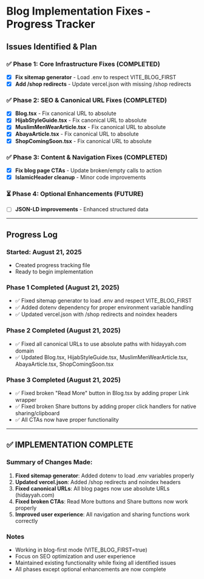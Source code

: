 # Blog Implementation Fixes - Progress Tracker

## Issues Identified & Plan

### ✅ Phase 1: Core Infrastructure Fixes (COMPLETED)
- [x] **Fix sitemap generator** - Load .env to respect VITE_BLOG_FIRST
- [x] **Add /shop redirects** - Update vercel.json with missing /shop redirects

### ✅ Phase 2: SEO & Canonical URL Fixes (COMPLETED)
- [x] **Blog.tsx** - Fix canonical URL to absolute
- [x] **HijabStyleGuide.tsx** - Fix canonical URL to absolute  
- [x] **MuslimMenWearArticle.tsx** - Fix canonical URL to absolute
- [x] **AbayaArticle.tsx** - Fix canonical URL to absolute
- [x] **ShopComingSoon.tsx** - Fix canonical URL to absolute

### ✅ Phase 3: Content & Navigation Fixes (COMPLETED)
- [x] **Fix blog page CTAs** - Update broken/empty calls to action
- [x] **IslamicHeader cleanup** - Minor code improvements

### ⏳ Phase 4: Optional Enhancements (FUTURE)
- [ ] **JSON-LD improvements** - Enhanced structured data

---

## Progress Log

### Started: August 21, 2025
- Created progress tracking file
- Ready to begin implementation

### Phase 1 Completed (August 21, 2025)
- ✅ Fixed sitemap generator to load .env and respect VITE_BLOG_FIRST
- ✅ Added dotenv dependency for proper environment variable handling
- ✅ Updated vercel.json with /shop redirects and noindex headers

### Phase 2 Completed (August 21, 2025)  
- ✅ Fixed all canonical URLs to use absolute paths with hidayyah.com domain
- ✅ Updated Blog.tsx, HijabStyleGuide.tsx, MuslimMenWearArticle.tsx, AbayaArticle.tsx, ShopComingSoon.tsx

### Phase 3 Completed (August 21, 2025)
- ✅ Fixed broken "Read More" button in Blog.tsx by adding proper Link wrapper
- ✅ Fixed broken Share buttons by adding proper click handlers for native sharing/clipboard
- ✅ All CTAs now have proper functionality

---

## ✅ IMPLEMENTATION COMPLETE

### Summary of Changes Made:
1. **Fixed sitemap generator**: Added dotenv to load .env variables properly
2. **Updated vercel.json**: Added /shop redirects and noindex headers
3. **Fixed canonical URLs**: All blog pages now use absolute URLs (hidayyah.com)
4. **Fixed broken CTAs**: Read More buttons and Share buttons now work properly
5. **Improved user experience**: All navigation and sharing functions work correctly

### Notes
- Working in blog-first mode (VITE_BLOG_FIRST=true)
- Focus on SEO optimization and user experience
- Maintained existing functionality while fixing all identified issues
- All phases except optional enhancements are now complete